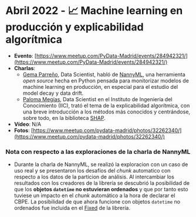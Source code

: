 # Abril 2022 - 📈 Machine learning en producción y explicabilidad algorítmica

- **Evento**: [https://www.meetup.com/PyData-Madrid/events/284942321/](https://www.meetup.com/PyData-Madrid/events/284942321/)
- **Charlas**:
  - [Gema Parreño](https://github.com/SoyGema), Data Scientist, habló de [NannyML](https://www.nannyml.com/), una herramienta *open source* hecha en Python pensada para monitorizar modelos de machine learning en producción, en especial para el estudio del model decay y data drift.
  - [Paloma Megías](https://www.linkedin.com/in/paloma-m-39075b176/), Data Scientist en el Instituto de Ingeniería del Conocimiento (IIC), trató el tema de la explicabilidad algorítmica, con una breve introducción a los métodos más conocidos y centrándose, sobre todo, en la biblioteca [SHAP](https://shap.readthedocs.io/en/latest/index.html).
- **Vídeo**: N/A
- **Fotos**: [https://www.meetup.com/pydata-madrid/photos/32262340/](https://www.meetup.com/pydata-madrid/photos/32262340/)

### Nota con respecto a las exploraciones de la charla de NannyML

- Durante la charla de NannyML, se realizó la exploracion con un caso de uso real y se presentaron los desafíos del *chunk* automatico con respecto a los datos de la particion de análisis. Al intercambiar los resultados con los creadores de la librería se descubrió la posibilidad de que los **objetos `datetime` no estuvieran ordenados** y que por tanto esto tuviese un impacto en el *chunk* automático a la hora de declarar el CBPE. La posibilidad de que ahora funcione con objetos `datetime` no ordenados fue incluida en el [Fixed](https://github.com/NannyML/nannyml/releases/tag/v0.3.2) de la librería.
